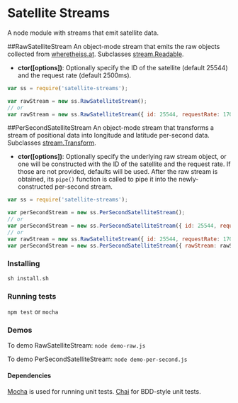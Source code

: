 # Satellite Streams

A node module with streams that emit satellite data.

##RawSatelliteStream
An object-mode stream that emits the raw objects collected from [wheretheiss.at](http://wheretheiss.at/w/developer). Subclasses [stream.Readable](http://nodejs.org/api/stream.html#stream_class_stream_readable).

* **ctor([options])**: Optionally specify the ID of the satellite (default 25544) and the request rate (default 2500ms).

```javascript
var ss = require('satellite-streams');  

var rawStream = new ss.RawSatelliteStream();
// or
var rawStream = new ss.RawSatelliteStream({ id: 25544, requestRate: 1700 });
```

##PerSecondSatelliteStream
An object-mode stream that transforms a stream of positional data into longitude and latitude per-second data. Subclasses [stream.Transform](http://nodejs.org/api/stream.html#stream_class_stream_transform).

* **ctor([options])**: Optionally specify the underlying raw stream object, or one will be constructed with the ID of the satellite and the request rate. If those are not provided, defaults will be used. After the raw stream is obtained, its `pipe()` function is called to pipe it into the newly-constructed per-second stream.

```javascript
var ss = require('satellite-streams');  

var perSecondStream = new ss.PerSecondSatelliteStream();
// or
var perSecondStream = new ss.PerSecondSatelliteStream({ id: 25544, requestRate: 1700 });
// or
var rawStream = new ss.RawSatelliteStream({ id: 25544, requestRate: 1700 });
var perSecondStream = new ss.PerSecondSatelliteStream({ rawStream: rawStream });
```

### Installing
`sh install.sh`

### Running tests
`npm test` or `mocha`

### Demos
To demo RawSatelliteStream: `node demo-raw.js`  

To demo PerSecondSatelliteStream: `node demo-per-second.js`

#### Dependencies
[Mocha](http://visionmedia.github.io/mocha/) is used for running unit tests. [Chai](http://chaijs.com/api/bdd/) for BDD-style unit tests.
